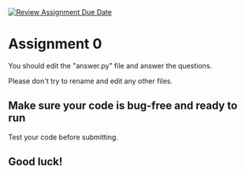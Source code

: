 [![Review Assignment Due Date](https://classroom.github.com/assets/deadline-readme-button-22041afd0340ce965d47ae6ef1cefeee28c7c493a6346c4f15d667ab976d596c.svg)](https://classroom.github.com/a/OO-NbJbR)
# Assignment 0

You should edit the "answer.py" file and answer the questions.

Please don't try to rename and edit any other files.

## Make sure your code is bug-free and ready to run
Test your code before submitting.
## Good luck!
